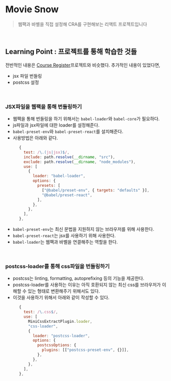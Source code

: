 # Movie Snow

> 웹팩과 바벨을 직접 설정해 CRA를 구현해보는 리액트 프로젝트입니다

<br>

## Learning Point : 프로젝트를 통해 학습한 것들
전반적인 내용은 [Course Register](https://github.com/project-lol/Course-Registration-Project)프로젝트와 비슷했다.
추가적인 내용이 있었다면, 

- jsx 파일 번들링 
- postcss 설정 

<br>

### JSX파일을 웹팩을 통해 번들링하기

- 웹팩을 통해 번들링을 하기 위해서는 `babel-loader`와 `babel-core`가 필요하다.
- js파일과 jsx파일에 대한 loader를 설정해준다.
- `babel-preset-env`와 `babel-preset-react`를 설치해준다.
- 사용방법은 아래와 같다.

```js
      {
        test: /\.(js|jsx)$/,
        include: path.resolve(__dirname, "src"),
        exclude: path.resolve(__dirname, "node_modules"),
        use: [
          {
            loader: "babel-loader",
            options: {
              presets: [
                ["@babel/preset-env", { targets: "defaults" }],
                "@babel/preset-react",
              ],
            },
          },
        ],
      },
```

- `babel-preset-env`는 최신 문법을 지원하지 않는 브라우저를 위해 사용한다.
- `babel-preset-react`는 jsx를 사용하기 위해 사용한다.
- `babel-loader`는 웹팩과 바벨을 연결해주는 역할을 한다.

<br>

### postcss-loader를 통해 css파일을 번들링하기

- postcss는 linting, formatting, autoprefixing 등의 기능을 제공한다.
- postcss-loader를 사용하는 이유는 아직 호환되지 않는 최신 css를 브라우저가 이해할 수 있는 형태로 변환해주기 위해서도 있다.
- 이것을 사용하기 위해서 아래와 같이 작성할 수 있다.

```js
      {
        test: /\.css$/,
        use: [
          MiniCssExtractPlugin.loader,
          "css-loader",
          {
            loader: "postcss-loader",
            options: {
              postcssOptions: {
                plugins: [["postcss-preset-env", {}]],
              },
            },
          },
        ],
      },
```
